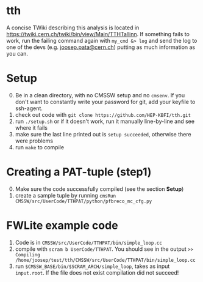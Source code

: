 tth
===

A concise TWiki describing this analysis is located in https://twiki.cern.ch/twiki/bin/view/Main/TTHTallinn.
If something fails to work, run the failing command again with `my_cmd &> log` and send the log to one of the devs (e.g. joosep.pata@cern.ch) putting as much information as you can.

Setup
=====
0. Be in a clean directory, with no CMSSW setup and no `cmsenv`. If you don't want to constantly write your password for git, add your keyfile to ssh-agent.
1. check out code with `git clone https://github.com/HEP-KBFI/tth.git`
2. run `./setup.sh` or if it doesn't work, run it manually line-by-line and see where it fails
3. make sure the last line printed out is `setup succeeded`, otherwise there were problems
4. run `make` to compile

Creating a PAT-tuple (step1)
============================
0. Make sure the code successfully compiled (see the section **Setup**)
1. create a sample tuple by running `cmsRun CMSSW/src/UserCode/TTHPAT/python/pfbreco_mc_cfg.py`

FWLite example code
=======================================
1. Code is in `CMSSW/src/UserCode/TTHPAT/bin/simple_loop.cc`
1. compile with `scram b UserCode/TTHPAT`. You should see in the output `>> Compiling  /home/joosep/test/tth/CMSSW/src/UserCode/TTHPAT/bin/simple_loop.cc`
2. run `$CMSSW_BASE/bin/$SCRAM_ARCH/simple_loop`, takes as input `input.root`. If the file does not exist compilation did not succeed!
